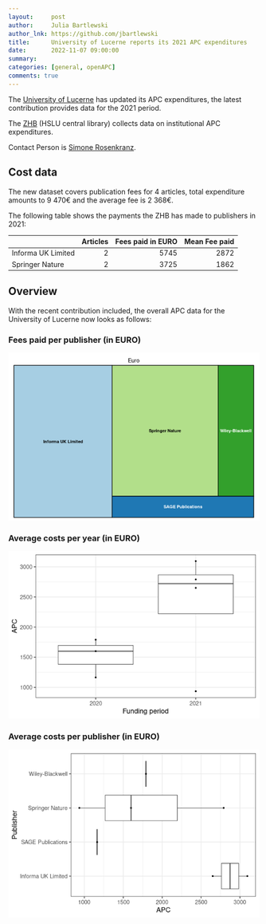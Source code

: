 ```yaml
---
layout:     post
author:     Julia Bartlewski
author_lnk: https://github.com/jbartlewski
title:      University of Lucerne reports its 2021 APC expenditures
date:       2022-11-07 09:00:00
summary:    
categories: [general, openAPC]
comments: true
---
```





The [University of Lucerne](https://www.unilu.ch) has updated its APC expenditures, the latest contribution provides data for the 2021 period.

The [ZHB](https://www.zhbluzern.ch/en/services/research-publish/#WzU2NjIsNTUzOF0=/) (HSLU central library) collects data on institutional APC expenditures.

Contact Person is [Simone Rosenkranz](mailto:Simone.Rosenkranz@zhbluzern.ch).

## Cost data



The new dataset covers publication fees for 4 articles, total expenditure amounts to 9 470€ and the average fee is 2 368€.

The following table shows the payments the ZHB has made to publishers in 2021:


|                   | Articles| Fees paid in EURO| Mean Fee paid|
|:------------------|--------:|-----------------:|-------------:|
|Informa UK Limited |        2|              5745|          2872|
|Springer Nature    |        2|              3725|          1862|

## Overview

With the recent contribution included, the overall APC data for the University of Lucerne now looks as follows:

### Fees paid per publisher (in EURO)

![plot of chunk tree_luzern_u_2022_11_07_full](/figure/tree_luzern_u_2022_11_07_full-1.png)

###  Average costs per year (in EURO)

![plot of chunk box_luzern_u_2022_11_07_year_full](/figure/box_luzern_u_2022_11_07_year_full-1.png)

###  Average costs per publisher (in EURO)

![plot of chunk box_luzern_u_2022_11_07_publisher_full](/figure/box_luzern_u_2022_11_07_publisher_full-1.png)
